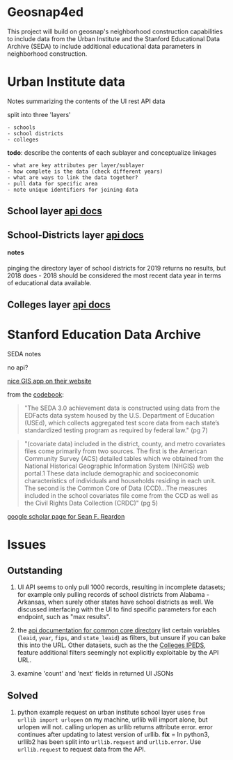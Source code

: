 # Geosnap4ed
This project will build on geosnap's neighborhood construction capabilities to
include data from the Urban Institute and the Stanford Educational
Data Archive (SEDA) to include additional educational data parameters in neighborhood
construction.

# Urban Institute data
Notes summarizing the contents of the UI rest API data

split into three 'layers'

    - schools
    - school districts
    - colleges

**todo**: describe the contents of each sublayer and conceptualize linkages
    
    - what are key attributes per layer/sublayer
    - how complete is the data (check different years)
    - what are ways to link the data together?
    - pull data for specific area
    - note unique identifiers for joining data
     
## School layer [api docs](https://educationdata.urban.org/documentation/schools.html)

## School-Districts layer [api docs](https://educationdata.urban.org/documentation/school-districts.html)
    
#### notes
pinging the directory layer of school districts for 2019 returns no results, but
2018 does - 2018 should be considered the most recent data year in terms of
educational data available. 

## Colleges layer [api docs](https://educationdata.urban.org/documentation/colleges.html)

# Stanford Education Data Archive
SEDA notes

no api?

[nice GIS app on their website](https://edopportunity.org/)

from the
[codebook](https://stacks.stanford.edu/file/druid:db586ns4974/SEDA_documentation_v30_09212019.pdf):

> "The SEDA 3.0 achievement data is constructed using data from the EDFacts data system
housed by the U.S. Department of Education (USEd), which collects aggregated test score data
from each state’s standardized testing program as required by federal law." (pg 7)

> "(covariate data) included in the district, county, and metro covariates files come primarily from two sources. The
first is the American Community Survey (ACS) detailed tables which we obtained from the
National Historical Geographic Information System (NHGIS) web portal.1 These data include
demographic and socioeconomic characteristics of individuals and households residing in each
unit. The second is the Common Core of Data (CCD)...The measures included in the school covariates file come from the CCD as well
as the Civil Rights Data Collection (CRDC)" (pg 5)

[google scholar page for Sean F.
Reardon](https://scholar.google.com/citations?hl=en&user=LKx7rDsAAAAJ&view_op=list_works&sortby=pubdate)

# Issues 
## Outstanding

1) UI API seems to only pull 1000 records, resulting in incomplete datasets; for example only pulling records of school districts from Alabama - Arkansas, when surely other states have school districts as well. We discussed interfacing with the UI to find specific parameters for each endpoint, such as "max results".
    
2) the [api documentation for common core directory](https://educationdata.urban.org/documentation/school-districts.html#ccd_directory) list certain variables (`leaid`, `year`, `fips`, and `state_leaid`) as filters, but unsure if you can bake this into the URL. Other datasets, such as the the [Colleges IPEDS](https://educationdata.urban.org/documentation/colleges.html#ipeds_directory), feature additional filters seemingly not explicitly exploitable by the API URL.
    
3) examine 'count' and 'next' fields in returned UI JSONs

## Solved
1) python example request on urban institute school layer uses ```from urllib
   import urlopen``` on my machine, urllib will import alone, but urlopen will
   not. calling urlopen as urllib returns attribute error. error continues after
   updating to latest version of urllib. **fix** = In python3, urllib2 has been split into `urllib.request` and
`urllib.error`. Use `urllib.request` to request data from the API.